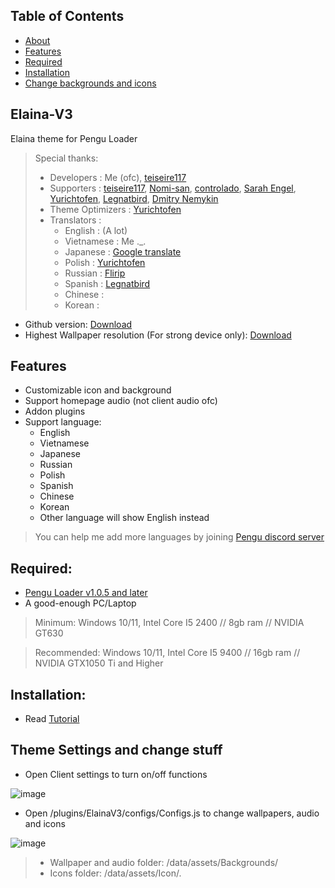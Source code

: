 ## Table of Contents
 - [About](#elaina-v3)
 - [Features](#features)
 - [Required](#required)
 - [Installation](#installation)
 - [Change backgrounds and icons](#theme-settings-and-change-stuff)

## Elaina-V3
Elaina theme for Pengu Loader

> Special thanks:
>  - Developers       : Me (ofc), [teiseire117](https://github.com/teisseire117)
>  - Supporters       : [teiseire117](https://github.com/teisseire117), [Nomi-san](https://github.com/nomi-san), [controlado](https://github.com/controlado), [Sarah Engel](https://github.com/PrincessAkira), [Yurichtofen](https://github.com/Yurichtofen), [Legnatbird](https://github.com/Legnatbird), [Dmitry Nemykin](https://github.com/DmitryFisk)
>  - Theme Optimizers : [Yurichtofen](https://github.com/Yurichtofen)
>  - Translators      : 
>    + English : (A lot)
>    + Vietnamese : Me ._.
>    + Japanese   : [Google translate](https://translate.google.com/)
>    + Polish     : [Yurichtofen](https://github.com/Yurichtofen)
>    + Russian    : [Flirip](https://github.com/Flirip)
>    + Spanish    : [Legnatbird](https://github.com/Legnatbird)
>    + Chinese    : []()
>    + Korean     : []()


 - Github version: [Download](https://github.com/Elaina69/Elaina-V2/releases)
 - Highest Wallpaper resolution (For strong device only): [Download](https://drive.google.com/drive/folders/1wvNF18fM9QkzE-a0aBDvJQjB36lWcFbU?usp=sharing)

## Features
 - Customizable icon and background
 - Support homepage audio (not client audio ofc)
 - Addon plugins
 - Support language:
   + English
   + Vietnamese
   + Japanese
   + Russian
   + Polish
   + Spanish
   + Chinese
   + Korean
   + Other language will show English instead

> You can help me add more languages by joining [Pengu discord server](https://chat.pengu.lol/)

## Required: 
 - [Pengu Loader v1.0.5 and later](https://github.com/PenguLoader/PenguLoader/releases)
 - A good-enough PC/Laptop

> Minimum: Windows 10/11, Intel Core I5 2400 // 8gb ram // NVIDIA GT630

> Recommended: Windows 10/11, Intel Core I5 9400 // 16gb ram // NVIDIA GTX1050 Ti and Higher
 
## Installation:
 - Read [Tutorial](https://github.com/Elaina69/Elaina-V3/blob/main/Tutorial.md)

## Theme Settings and change stuff
 - Open Client settings to turn on/off functions

![image](https://github.com/Elaina69/Elaina-V2/assets/94338907/0ed7b615-087a-49f6-bbc4-5ac80b6abe41)


 - Open /plugins/ElainaV3/configs/Configs.js to change wallpapers, audio and icons

![image](https://github.com/Elaina69/Elaina-V2/assets/94338907/626d14bb-d1bf-4992-becd-bd05dce3557e)


> - Wallpaper and audio folder: /data/assets/Backgrounds/
> - Icons folder: /data/assets/Icon/.
